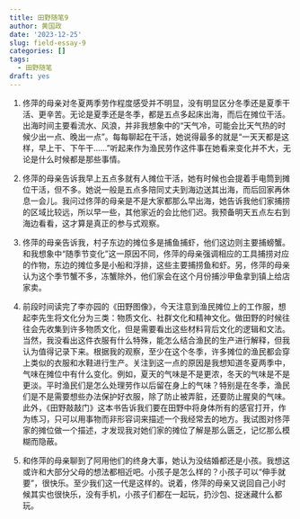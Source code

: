 ```yaml
---
title: 田野随笔9
author: 黄国政
date: '2023-12-25'
slug: field-essay-9
categories: []
tags:
  - 田野随笔
draft: yes
---
```


<!--more-->

1. 佟萍的母亲对冬夏两季劳作程度感受并不明显，没有明显区分冬季还是夏季干活、更辛苦。无论是夏季还是冬季，都是五点多起床出海，而后在摊位干活。出海时间主要看流水、风浪，并非我想象中的“天气冷，可能会比天气热的时候少出一点、晚出一点”。每每聊起在干活，她说得最多的就是“一天天都是这样，早上干、下午干……”听起来作为渔民劳作这件事在她看来变化并不大，无论是什么时候都是那些事情。

2. 佟萍的母亲告诉我早上五点多就有人摊位干活，她有时候也会提着手电筒到摊位干活，但不多。她说一般是五点多陪同丈夫到海边送其出海，而后回家再休息一会儿。我问过佟萍的母亲是不是大家都那么早出海，她告诉我他们家捕捞的区域比较远，所以早一些，其他家近的会比他们迟。我预备明天五点左右到海边看看，这才算是真正的参与式观察。

3. 佟萍的母亲告诉我，村子东边的摊位多是捕鱼捕虾，他们这边则主要捕螃蟹。和我想象中“随季节变化”这一原因不同，佟萍的母亲强调相应的工具捕捞对应的作物，东边的摊位多是小船和浮排，这些主要捕捞鱼和虾。另，佟萍的母亲认为这个季节蟹不多，冻蟹除外，他们家会在这个月份捕沙甲鱼拿到镇上给店家卖。

4. 前段时间读完了李亦园的《田野图像》，今天注意到渔民摊位上的工作服，想起李先生将文化分为三类：物质文化、社群文化和精神文化。做田野的时候往往会先收集到许多物质文化，但是需要看出这些材料背后文化的逻辑和文法。当然，我没看出这件衣服有什么特殊，能怎么结合渔民的生产进行解释，但我认为值得记录下来。根据我的观察，至少在这个冬季，许多摊位的渔民都会穿上类似的衣服和水鞋进行生产。关注到这一点的原因是我想知道冬夏两季中，气味在摊位中有什么变化。例如，夏天的气味是不是更浓，冬天的气味是不是更淡。平时渔民们是怎么处理劳作以后留在身上的气味？特别是在冬季，渔民们是不是需要想些办法保护好衣服，除了防止被弄脏，还要防止腥臭的气味。此外，《田野敲敲门》这本书告诉我们要在田野中将身体所有的感官打开，作为练习，只可以用事物而非形容词来描述一个我经常去的地方。我试图对佟萍家的摊位做一个描述，才发现我对她们家的摊位了解是那么匮乏，记忆那么模糊而隐蔽。

5. 和佟萍的母亲聊到了阿用他们的终身大事，她认为没结婚都还是小孩。我想这或许和大部分父母的想法都相近吧。小孩子是怎么样的？小孩子可以“伸手就要”，很快乐。至少我们这一代是这样的。说着，佟萍的母亲又说回自己小时候其实也很快乐，没有手机，小孩子们都在一起玩，扔沙包、捉迷藏什么都玩。